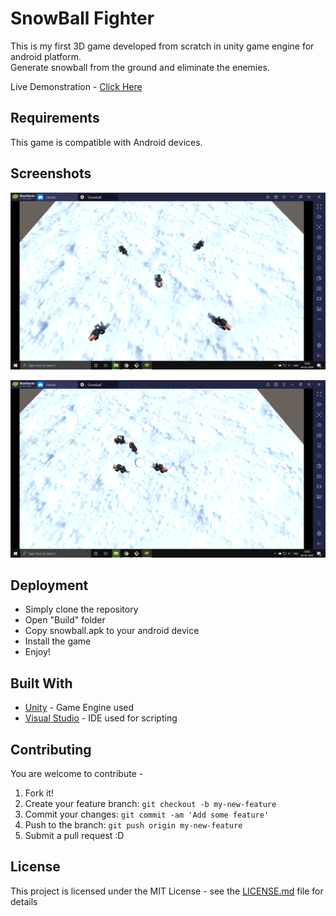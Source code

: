 # SnowBall Fighter

This is my first 3D game developed from scratch in unity game engine for android platform. </br>
Generate snowball from the ground and eliminate the enemies.

Live Demonstration - [Click Here](https://youtu.be/rjL30C53zwY)

## Requirements

This game is compatible with Android devices. 

## Screenshots

![IMG](https://github.com/pkunjam/SnowBall-Fighter/blob/master/Assets/1.png)

![img](https://github.com/pkunjam/SnowBall-Fighter/blob/master/Assets/2.png)


## Deployment

* Simply clone the repository
* Open "Build" folder
* Copy snowball.apk to your android device
* Install the game
* Enjoy!

## Built With

* [Unity](https://unity.com/) - Game Engine used
* [Visual Studio](https://visualstudio.microsoft.com/) - IDE used for scripting

## Contributing

You are welcome to contribute -

1. Fork it!
2. Create your feature branch: `git checkout -b my-new-feature`
3. Commit your changes: `git commit -am 'Add some feature'`
4. Push to the branch: `git push origin my-new-feature`
5. Submit a pull request :D

## License

This project is licensed under the MIT License - see the [LICENSE.md](LICENSE.md) file for details
